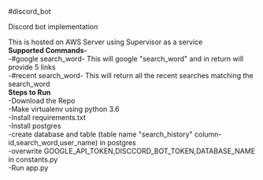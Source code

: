 #discord_bot

Discord bot implementation    

This is hosted on AWS Server using Supervisor as a service  
**Supported Commands-**  
-#google search_word- This will google "search_word" and in return will provide 5 links  
-#recent search_word- This will return all the recent searches matching the search_word  
**Steps to Run**    
-Download the Repo  
-Make virtualenv using python 3.6  
-Install requirements.txt  
-Install postgres  
-create database and table (table name "search_history" column- id,search_word,user_name) in postgres  
-overwrite GOOGLE_API_TOKEN,DISCCORD_BOT_TOKEN,DATABASE_NAME in constants.py  
-Run app.py  

